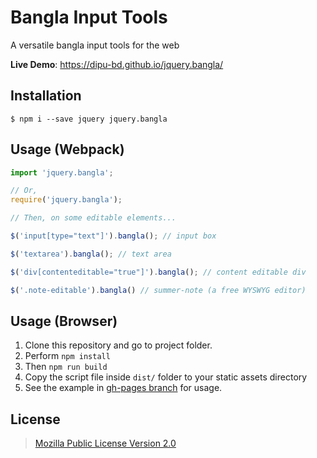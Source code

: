# Bangla Input Tools

A versatile bangla input tools for the web

**Live Demo**: https://dipu-bd.github.io/jquery.bangla/ 

## Installation

```
$ npm i --save jquery jquery.bangla
```

## Usage (Webpack)

```javascript
import 'jquery.bangla';

// Or,
require('jquery.bangla');

// Then, on some editable elements...

$('input[type="text"]').bangla(); // input box

$('textarea').bangla(); // text area

$('div[contenteditable="true"]').bangla(); // content editable div

$('.note-editable').bangla() // summer-note (a free WYSWYG editor)
```

## Usage (Browser)

1. Clone this repository and go to project folder.
2. Perform `npm install`
3. Then `npm run build`
4. Copy the script file inside `dist/` folder to your static assets directory
5. See the example in [gh-pages branch](https://github.com/dipu-bd/jquery.bangla/blob/gh-pages/index.html) for usage.

## License

> [Mozilla Public License Version 2.0](https://github.com/dipu-bd/jquery.bangla/blob/master/LICENSE)
